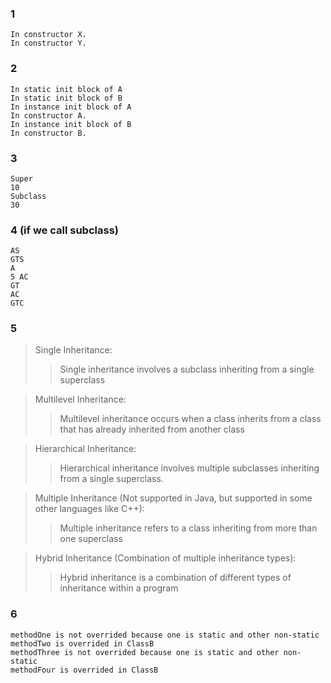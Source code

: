 ### 1
    In constructor X.
    In constructor Y.

### 2
    In static init block of A
    In static init block of B
    In instance init block of A
    In constructor A.
    In instance init block of B
    In constructor B.
### 3
    Super
    10
    Subclass
    30
### 4 (if we call subclass)
    AS
    GTS
    A
    5 AC
    GT
    AC
    GTC
### 5 
>Single Inheritance:
>>Single inheritance involves a subclass inheriting from a single superclass

>Multilevel Inheritance:
>>Multilevel inheritance occurs when a class inherits from a class that has already inherited from another class

>Hierarchical Inheritance:
>>Hierarchical inheritance involves multiple subclasses inheriting from a single superclass. 

>Multiple Inheritance (Not supported in Java, but supported in some other languages like C++):
>>Multiple inheritance refers to a class inheriting from more than one superclass

>Hybrid Inheritance (Combination of multiple inheritance types):
>>Hybrid inheritance is a combination of different types of inheritance within a program

### 6
    methodOne is not overrided because one is static and other non-static
    methodTwo is overrided in ClassB
    methodThree is not overrided because one is static and other non-static
    methodFour is overrided in ClassB